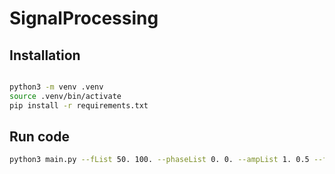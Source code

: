 # SignalProcessing

## Installation

```bash

python3 -m venv .venv
source .venv/bin/activate
pip install -r requirements.txt
```

## Run code

```bash
python3 main.py --fList 50. 100. --phaseList 0. 0. --ampList 1. 0.5 --fSamp 1000. --duration 1. --offset 2. --sigma 0.1 --mean 0.
```
